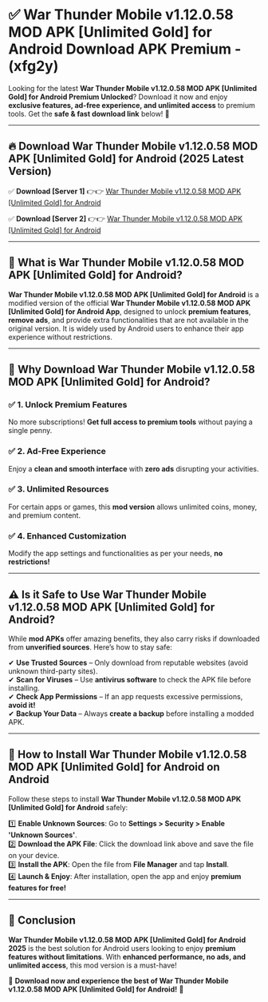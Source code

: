 
# ✅ War Thunder Mobile v1.12.0.58 MOD APK [Unlimited Gold] for Android Download APK Premium -  (xfg2y) 

Looking for the latest **War Thunder Mobile v1.12.0.58 MOD APK [Unlimited Gold] for Android Premium Unlocked**? Download it now and enjoy **exclusive features, ad-free experience, and unlimited access** to premium tools. Get the **safe & fast download link** below! 🚀

---

## 🔥 Download War Thunder Mobile v1.12.0.58 MOD APK [Unlimited Gold] for Android (2025 Latest Version)

✅ **Download [Server 1]** 👉👉 [War Thunder Mobile v1.12.0.58 MOD APK [Unlimited Gold] for Android ](https://apkcomod.com?title=War_Thunder_Mobile_v1.12.0.58_MOD_APK_[Unlimited_Gold]_for_Android)  

✅ **Download [Server 2]** 👉👉 [War Thunder Mobile v1.12.0.58 MOD APK [Unlimited Gold] for Android ](https://apkcomod.com?title=War_Thunder_Mobile_v1.12.0.58_MOD_APK_[Unlimited_Gold]_for_Android)  


---

## 📌 What is War Thunder Mobile v1.12.0.58 MOD APK [Unlimited Gold] for Android?

**War Thunder Mobile v1.12.0.58 MOD APK [Unlimited Gold] for Android** is a modified version of the official **War Thunder Mobile v1.12.0.58 MOD APK [Unlimited Gold] for Android App**, designed to unlock **premium features**, **remove ads**, and provide extra functionalities that are not available in the original version. It is widely used by Android users to enhance their app experience without restrictions.

---

## 🌟 Why Download War Thunder Mobile v1.12.0.58 MOD APK [Unlimited Gold] for Android?

### ✅ 1. Unlock Premium Features
No more subscriptions! **Get full access to premium tools** without paying a single penny.

### ✅ 2. Ad-Free Experience
Enjoy a **clean and smooth interface** with **zero ads** disrupting your activities.

### ✅ 3. Unlimited Resources
For certain apps or games, this **mod version** allows unlimited coins, money, and premium content.

### ✅ 4. Enhanced Customization
Modify the app settings and functionalities as per your needs, **no restrictions!**

---

## ⚠️ Is it Safe to Use War Thunder Mobile v1.12.0.58 MOD APK [Unlimited Gold] for Android?

While **mod APKs** offer amazing benefits, they also carry risks if downloaded from **unverified sources**. Here’s how to stay safe:

✔ **Use Trusted Sources** – Only download from reputable websites (avoid unknown third-party sites).  
✔ **Scan for Viruses** – Use **antivirus software** to check the APK file before installing.  
✔ **Check App Permissions** – If an app requests excessive permissions, **avoid it!**  
✔ **Backup Your Data** – Always **create a backup** before installing a modded APK.

---

## 📲 How to Install War Thunder Mobile v1.12.0.58 MOD APK [Unlimited Gold] for Android on Android

Follow these steps to install **War Thunder Mobile v1.12.0.58 MOD APK [Unlimited Gold] for Android** safely:

1️⃣ **Enable Unknown Sources**: Go to **Settings > Security > Enable 'Unknown Sources'**.  
2️⃣ **Download the APK File**: Click the download link above and save the file on your device.  
3️⃣ **Install the APK**: Open the file from **File Manager** and tap **Install**.  
4️⃣ **Launch & Enjoy**: After installation, open the app and enjoy **premium features for free!**

---

## 🚀 Conclusion

**War Thunder Mobile v1.12.0.58 MOD APK [Unlimited Gold] for Android 2025** is the best solution for Android users looking to enjoy **premium features without limitations**. With **enhanced performance, no ads, and unlimited access**, this mod version is a must-have!

🔻 **Download now and experience the best of War Thunder Mobile v1.12.0.58 MOD APK [Unlimited Gold] for Android!** 🔻

